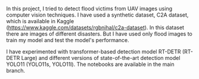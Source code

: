 In this project, I tried to detect flood victims from UAV images using computer vision techniques. I have used a synthetic dataset, C2A dataset, which is available in Kaggle (https://www.kaggle.com/datasets/rgbnihal/c2a-dataset). In this dataset there are images of different disasters. But I have used only flood images to train my model and test the model's performance.

I have experimented with transformer-based detection model RT-DETR (RT-DETR Large) and different versions of state-of-the-art detection model YOLO11 (YOLO11s, YOLO11l). The notebooks are available in the main branch.   
